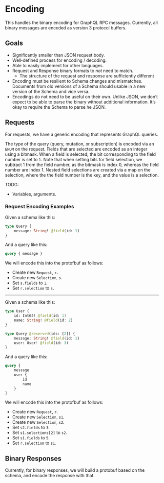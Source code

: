 # Encoding

This handles the binary encoding for GraphQL RPC messages. Currently, all binary messages are encoded as version 3 protocol buffers.

## Goals

- Significantly smaller than JSON request body.
- Well-defined process for encoding / decoding.
- Able to easily implement for other languages.
- Request and Response binary formats to _not_ need to match.
  - The structure of the request and response are sufficiently different
- Encoding must be resilient to Schema changes and mismatches. Documents from old versions of a Schema should usable in a new version of the Schema and vice versa.
- Encodings do not need to be useful on their own. Unlike JSON, we don’t expect to be able to parse the binary without additional information. It’s okay to require the Schema to parse he JSON.

## Requests

For requests, we have a generic encoding that represents GraphQL queries.

The type of the query (query, mutation, or subscription) is encoded via an `ENUM` on the request. Fields that are selected are encoded as an integer using a bitmask. When a field is selected, the bit corresponding to the field number is set to `1`. Note that when setting bits for field selection, we subtract 1 from the field number, as the bitmask is index 0, whereas the field number are index 1. Nested field selections are created via a map on the selection, where the the field number is the key, and the value is a selection.

TODO:
- Variables, arguments.

### Request Encoding Examples

Given a schema like this:
```graphql
type Query {
    message: String! @field(id: 1)
}
```

And a query like this:
```graphql
query { message }
```

We will encode this into the protofbuf as follows:
- Create new `Request`, `r`.
- Create new `Selection`, `s`.
- Set `s.fields` to `1`.
- Set `r.selection` to `s`.

---

Given a schema like this:
```graphql
type User {
    id: Int64! @field(id: 1)
    name: String! @field(id: 2)
}

type Query @reserved(ids: [2]) {
    message: String! @field(id: 1)
    user: User! @field(id: 3)
}
```

And a query like this:
```graphql
query {
    message
    user {
        id
        name
    }
}
```

We will encode this into the protofbuf as follows:
- Create new `Request`, `r`.
- Create new `Selection`, `s1`.
- Create new `Selection`, `s2`.
- Set `s2.fields` to `3`.
- Set `s1.selections[2]` to `s2`.
- Set `s1.fields` to `5`.
- Set `r.selection` to `s1`.

## Binary Responses

Currently, for binary responses, we will build a protobuf based on the schema, and encode the response with that.

